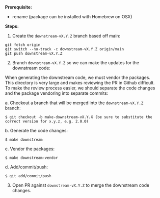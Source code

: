 **Prerequisite:** 
* rename (package can be installed with Homebrew on OSX)

**Steps:**

1. Create the `downstream-vX.Y.Z` branch based off main:
```
git fetch origin
git switch --no-track -c downstream-vX.Y.Z origin/main
git push downstream-vX.Y.Z
```

2. Branch `downstream-vX.Y.Z` so we can make the updates for the downstream code:

When generating the downstream code, we must vendor the packages. This directory is very large and makes reviewing the PR in Github difficult. To make the review process easier, we should separate the code changes and the package vendoring into separate commits:

a. Checkout a branch that will be merged into the `downstream-vX.Y.Z` branch:
```
$ git checkout -b make-downstream-vX.Y.X (be sure to substitute the correct version for x.y.z, e.g. 2.0.0)
```

b. Generate the code changes:
```
$ make downstream
```

c. Vendor the packages:
```
$ make downstream-vendor
```

d. Add/commit/push:
```
$ git add/commit/push
```

3. Open PR against `downstream-vX.Y.Z` to merge the downstream code changes.
